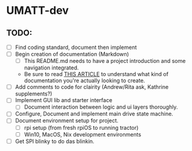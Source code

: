 # UMATT-dev

## **TODO:**
- [ ] Find coding standard, document then implement
- [ ] Begin creation of documentation (Markdown)
	- [ ] This README.md needs to have a project introduction and some navigation integrated.
	- Be sure to read [THIS ARTICLE](https://documentation.divio.com) to understand what kind of documentation you're actually looking to create.
- [ ] Add comments to code for clairity (Andrew/Rita ask, Kathrine supplements?)
- [ ] Implement GUI lib and starter interface
	- [ ] Document interaction between logic and ui layers thoroughly.
- [ ] Configure, Document and implement main drive state machine.
- [ ] Document environment setup for project.
	- [ ] rpi setup (from fresh rpiOS to running tractor)
	- [ ] Win10, MacOS, Nix development environments
- [ ] Get SPI blinky to do das blinkin.
